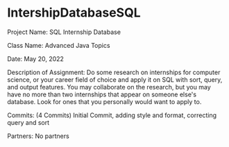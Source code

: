 # IntershipDatabaseSQL
Project Name: SQL Internship Database

Class Name: Advanced Java Topics

Date: May 20, 2022

Description of Assignment: Do some research on internships for computer science, or your career field of choice and apply it on SQL with sort, query, and output features. You may collaborate on the research, but you may have no more than two internships that appear on someone else's database.  Look for ones that you personally would want to apply to.  

Commits: (4 Commits) Initial Commit, adding style and format, correcting query and sort

Partners: No partners
